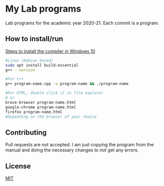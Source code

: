 # My Lab programs

Lab programs for the academic year 2020-21. 
Each commit is a program.

## How to install/run

[Steps to install the compiler in Windows 10](https://techsupportwhale.com/install-gcc-compiler-on-windows/)

```bash
#Linux (Debian based)
sudo apt install build-essential
g++ --version
```

```bash
#For c++
g++ program-name.cpp -o program-name && ./program-name
```

```bash
#For HTML, double click it in file explorer
# or
brave-browser program-name.html
google-chrome program-name.html
firefox program-name.html
#Depending on the browser of your choice
```

## Contributing
Pull requests are not accepted. I am just copying the program from the manual and doing the necessary changes to not get any errors.

## License
[MIT](https://choosealicense.com/licenses/mit/)
